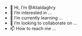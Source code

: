- 👋 Hi, I’m @Alialdaghry
- 👀 I’m interested in ...
- 🌱 I’m currently learning ...
- 💞️ I’m looking to collaborate on ...
- 📫 How to reach me ...

<!---
Alialdaghry/Alialdaghry is a ✨ special ✨ repository because its `README.md` (this file) appears on your GitHub profile.
You can click the Preview link to take a look at your changes.
--->
